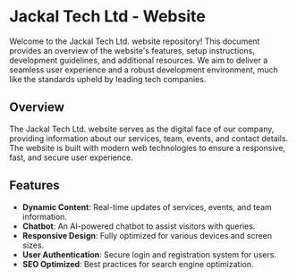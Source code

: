 # Jackal Tech Ltd - Website 

Welcome to the Jackal Tech Ltd. website repository! This document provides an overview of the website's features, setup instructions, development guidelines, and additional resources. We aim to deliver a seamless user experience and a robust development environment, much like the standards upheld by leading tech companies.


## Overview

The Jackal Tech Ltd. website serves as the digital face of our company, providing information about our services, team, events, and contact details. The website is built with modern web technologies to ensure a responsive, fast, and secure user experience.
## Features

- **Dynamic Content**: Real-time updates of services, events, and team information.
- **Chatbot**: An AI-powered chatbot to assist visitors with queries.
- **Responsive Design**: Fully optimized for various devices and screen sizes.
- **User Authentication**: Secure login and registration system for users.
- **SEO Optimized**: Best practices for search engine optimization.
